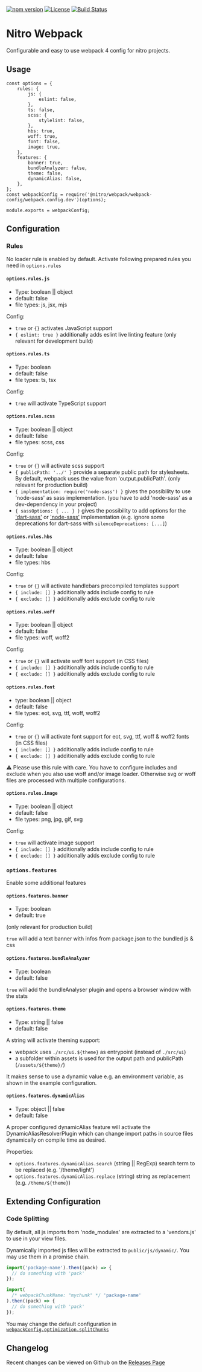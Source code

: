 [![npm version](https://badge.fury.io/js/%40nitro%2Fwebpack.svg)](https://badge.fury.io/js/%40nitro%2Fwebpack)
[![License](https://img.shields.io/badge/license-MIT-green.svg)](http://opensource.org/licenses/MIT)
[![Build Status](https://github.com/merkle-open/generator-nitro/workflows/ci/badge.svg?branch=master)](https://github.com/merkle-open/generator-nitro/actions)

# Nitro Webpack

Configurable and easy to use webpack 4 config for nitro projects.

## Usage

```
const options = {
    rules: {
        js: {
            eslint: false,
        },
        ts: false,
        scss: {
            stylelint: false,
        },
        hbs: true,
        woff: true,
        font: false,
        image: true,
    },
    features: {
        banner: true,
        bundleAnalyzer: false,
        theme: false,
        dynamicAlias: false,
    },
};
const webpackConfig = require('@nitro/webpack/webpack-config/webpack.config.dev')(options);

module.exports = webpackConfig;
```

## Configuration

### Rules

No loader rule is enabled by default. Activate following prepared rules you need in `options.rules`

#### `options.rules.js`

- Type: boolean || object
- default: false
- file types: js, jsx, mjs

Config:

- `true` or `{}` activates JavaScript support
- `{ eslint: true }` additionally adds eslint live linting feature (only relevant for development build)

#### `options.rules.ts`

- Type: boolean
- default: false
- file types: ts, tsx

Config:

- `true` will activate TypeScript support

#### `options.rules.scss`

- Type: boolean || object
- default: false
- file types: scss, css

Config:

- `true` or `{}` will activate scss support
- `{ publicPath: '../' }` provide a separate public path for stylesheets. By default, webpack uses the value from 'output.publicPath'. (only relevant for production build)
- `{ implementation: require('node-sass') }` gives the possibility to use 'node-sass' as sass implementation. (you have to add 'node-sass' as a dev-dependency in your project)
- `{ sassOptions: { ... } }` gives the possibility to add options for the ['dart-sass'](https://sass-lang.com/documentation/js-api/interfaces/options/) or ['node-sass'](https://github.com/sass/node-sass/#options) implementation (e.g. ignore some deprecations for dart-sass with `silenceDeprecations: [...]`)

#### `options.rules.hbs`

- Type: boolean || object
- default: false
- file types: hbs

Config:

- `true` or `{}` will activate handlebars precompiled templates support
- `{ include: [] }` additionally adds include config to rule
- `{ exclude: [] }` additionally adds exclude config to rule

#### `options.rules.woff`

- Type: boolean || object
- default: false
- file types: woff, woff2

Config:

- `true` or `{}` will activate woff font support (in CSS files)
- `{ include: [] }` additionally adds include config to rule
- `{ exclude: [] }` additionally adds exclude config to rule

#### `options.rules.font`

- type: boolean || object
- default: false
- file types: eot, svg, ttf, woff, woff2

Config:

- `true` or `{}` will activate font support for eot, svg, ttf, woff & woff2 fonts (in CSS files)
- `{ include: [] }` additionally adds include config to rule
- `{ exclude: [] }` additionally adds exclude config to rule

⚠ Please use this rule with care. You have to configure includes and exclude when you also use woff and/or image loader.
Otherwise svg or woff files are processed with multiple configurations.

#### `options.rules.image`

- Type: boolean || object
- default: false
- file types: png, jpg, gif, svg

Config:

- `true` will activate image support
- `{ include: [] }` additionally adds include config to rule
- `{ exclude: [] }` additionally adds exclude config to rule

### `options.features`

Enable some additional features

#### `options.features.banner`

- Type: boolean
- default: true

(only relevant for production build)

`true` will add a text banner with infos from package.json to the bundled js & css

#### `options.features.bundleAnalyzer`

- Type: boolean
- default: false

`true` will add the bundleAnalyser plugin and opens a browser window with the stats

#### `options.features.theme`

- Type: string || false
- default: false

A string will activate theming support:

- webpack uses `./src/ui.${theme}` as entrypoint (instead of `./src/ui`)
- a subfolder within assets is used for the output path and publicPath (`/assets/${theme}/`)

It makes sense to use a dynamic value e.g. an environment variable, as shown in the example configuration.

#### `options.features.dynamicAlias`

- Type: object || false
- default: false

A proper configured dynamicAlias feature will activate the DynamicAliasResolverPlugin
which can change import paths in source files dynamically on compile time as desired.

Properties:

- `options.features.dynamicAlias.search` (string || RegExp)
  search term to be replaced (e.g. '/theme/light')
- `options.features.dynamicAlias.replace` (string)
  string as replacement (e.g. `/theme/${theme}`)

## Extending Configuration

### Code Splitting

By default, all js imports from 'node_modules' are extracted to a 'vendors.js' to use in your view files.

Dynamically imported js files will be extracted to `public/js/dynamic/`.
You may use them in a promise chain.

```js
import('package-name').then((pack) => {
  // do something with 'pack'
});

import(
  /* webpackChunkName: "mychunk" */ 'package-name'
).then((pack) => {
  // do something with 'pack'
});
```

You may change the default configuration in [`webpackConfig.optimization.splitChunks`](https://webpack.js.org/configuration/optimization/#optimization-splitchunks)

## Changelog

Recent changes can be viewed on Github on the [Releases Page](https://github.com/merkle-open/generator-nitro/releases)
